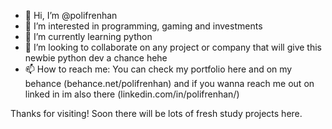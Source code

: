 - 👋 Hi, I’m @polifrenhan
- 👀 I’m interested in programming, gaming and investments
- 🌱 I’m currently learning python
- 💞️ I’m looking to collaborate on any project or company that will give this newbie python dev a chance hehe
- 📫 How to reach me: You can check my portfolio here and on my behance (behance.net/polifrenhan) and if you wanna reach me out on linked in im also there (linkedin.com/in/polifrenhan/)

Thanks for visiting! Soon there will be lots of fresh study projects here.